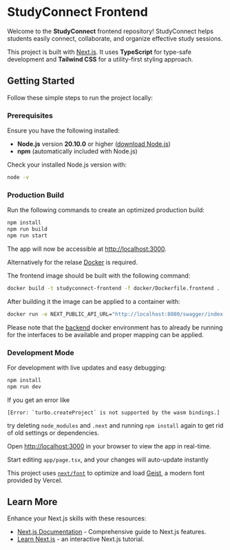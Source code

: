 # StudyConnect Frontend

Welcome to the **StudyConnect** frontend repository! StudyConnect helps students easily connect, collaborate, and organize effective study sessions.

This project is built with [Next.js](https://nextjs.org).   It uses **TypeScript** for type-safe development and **Tailwind CSS** for a utility-first styling approach.

## Getting Started

Follow these simple steps to run the project locally:

### Prerequisites

Ensure you have the following installed:

- **Node.js** version **20.10.0** or higher ([download Node.js](https://nodejs.org/))
- **npm** (automatically included with Node.js)

Check your installed Node.js version with:

```bash
node -v
```

### Production Build

Run the following commands to create an optimized production build:

```bash
npm install
npm run build
npm run start
```

The app will now be accessible at [http://localhost:3000](http://localhost:3000).

Alternatively for the relase [Docker](https://www.docker.com) is required.

The frontend image should be built with the following command:

```bash
docker build -t studyconnect-frontend -f docker/Dockerfile.frontend .  
```

After building it the image can be applied to a container with:

```bash
docker run -e NEXT_PUBLIC_API_URL="http://localhost:8080/swagger/index.html" -p 3000:3000 studyconnect-frontend
```

Please note that the [backend](https://github.com/StudyConnect-ZHAW/Backend) docker environment has to already be running for the interfaces to be available and proper mapping can be applied.

### Development Mode

For development with live updates and easy debugging:

```bash
npm install
npm run dev
```

If you get an error like
```
[Error: `turbo.createProject` is not supported by the wasm bindings.]
```
try deleting `node_modules` and `.next` and running `npm install` again to get rid of old settings or dependencies.

Open [http://localhost:3000](http://localhost:3000) in your browser to view the app in real-time.

Start editing `app/page.tsx`, and your changes will auto-update instantly

This project uses [`next/font`](https://nextjs.org/docs/app/building-your-application/optimizing/fonts) to optimize and load [Geist](https://vercel.com/font), a modern font provided by Vercel.

## Learn More

Enhance your Next.js skills with these resources:

- [Next.js Documentation](https://nextjs.org/docs) - Comprehensive guide to Next.js features.
- [Learn Next.js](https://nextjs.org/learn) - an interactive Next.js tutorial.
